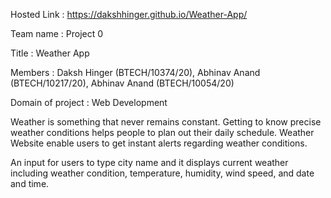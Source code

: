 Hosted Link : https://dakshhinger.github.io/Weather-App/


Team name : Project 0

Title : Weather App

Members : 
Daksh Hinger  (BTECH/10374/20), 
Abhinav Anand (BTECH/10217/20), 
Abhinav Anand (BTECH/10054/20)

Domain of project : Web Development

Weather is something that never remains constant. Getting to know precise weather conditions helps people to plan out their daily schedule. Weather Website enable users to get instant alerts regarding weather conditions.


An input for users to type city name and it displays current weather including weather condition, temperature, humidity, wind speed, and date and time.

